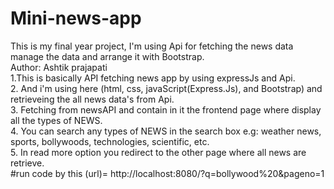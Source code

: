 # Mini-news-app
 This is my final year project, I'm using Api for fetching the news data manage the data and arrange it with Bootstrap. 
<br>
Author: Ashtik prajapati
 <br>
1.This is basically API fetching news app by using expressJs and Api.
<br>
2. And i'm using here (html, css, javaScript(Express.Js), and Bootstrap) and retrieveing the all news data's from Api.
<br>
3. Fetching from newsAPI and contain in it the frontend page where display all the types of NEWS.
<br>
4. You can search any types of NEWS in the search box e.g: weather news, sports, bollywoods, technologies, scientific, etc.
<br>
5. In read more option you redirect to the other page where all news are retrieve. 
<br>
#run code by this (url)= http://localhost:8080/?q=bollywood%20&pageno=1
